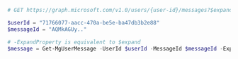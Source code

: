 <!-- markdownlint-disable MD041 -->

```PowerShell
# GET https://graph.microsoft.com/v1.0/users/{user-id}/messages?$expand=attachments

$userId = "71766077-aacc-470a-be5e-ba47db3b2e88"
$messageId = "AQMkAGUy.."

# -ExpandProperty is equivalent to $expand
$message = Get-MgUserMessage -UserId $userId -MessageId $messageId -ExpandProperty Attachments
```
